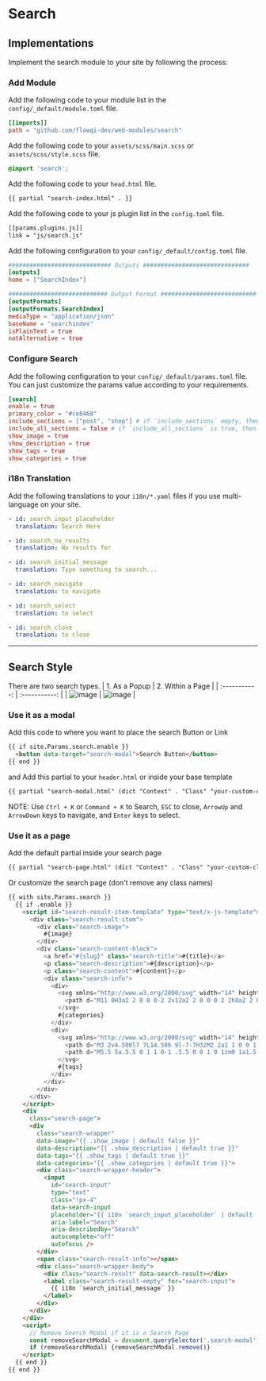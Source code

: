 # Search

## Implementations

Implement the search module to your site by following the process:

### Add Module

Add the following code to your module list in the `config/_default/module.toml` file.

```toml
[[imports]]
path = "github.com/flowqi-dev/web-modules/search"
```

Add the following code to your `assets/scss/main.scss` or `assets/scss/style.scss` file.

```scss
@import 'search';
```

Add the following code to your `head.html` file.

```html
{{ partial "search-index.html" . }}
```

Add the following code to your js plugin list in the `config.toml` file.

```html
[[params.plugins.js]]
link = "js/search.js"
```

Add the following configuration to your `config/_default/config.toml` file.

```toml
############################# Outputs ##############################
[outputs]
home = ["SearchIndex"]

############################ Output Format ###########################
[outputFormats]
[outputFormats.SearchIndex]
mediaType = "application/json"
baseName = "searchindex"
isPlainText = true
notAlternative = true
```

### Configure Search

Add the following configuration to your `config/_default/params.toml` file. You can just customize the params value according to your requirements.

```toml
[search]
enable = true
primary_color = "#ce8460"
include_sections = ["post", "shop"] # if `include_sections` empty, then sections will come from the `mainSections`
include_all_sections = false # if `include_all_sections` is true, then comment out the `include_sections`
show_image = true
show_description = true
show_tags = true
show_categories = true
```

### i18n Translation

Add the following translations to your `i18n/*.yaml` files if you use multi-language on your site.

```yaml
- id: search_input_placeholder
  translation: Search Here

- id: search_no_results
  translation: No results for

- id: search_initial_message
  translation: Type something to search...

- id: search_navigate
  translation: to navigate

- id: search_select
  translation: to select

- id: search_close
  translation: to close
```

---

## Search Style

There are two search types.
| 1. As a Popup | 2. Within a Page |
| :-----------: | :-----------: |
| ![image](https://github.com/flowqi-dev/web-modules/assets/87603786/daf67039-f84c-4799-95b8-4d647e0f535f) | ![image](https://github.com/flowqi-dev/web-modules/assets/87603786/84ab4cc1-e8fd-460c-95f1-e5432b8b792b) |

### Use it as a modal

Add this code to where you want to place the search Button or Link

```html
{{ if site.Params.search.enable }}
  <button data-target="search-modal">Search Button</button>
{{ end }}
```

and Add this partial to your `header.html` or inside your base template

```html
{{ partial "search-modal.html" (dict "Context" . "Class" "your-custom-class") }}
```

NOTE: Use `Ctrl + K` or `Command + K` to Search, `ESC` to close, `ArrowUp` and `ArrowDown` keys to navigate, and `Enter` keys to select.

### Use it as a page

Add the default partial inside your search page

```html
{{ partial "search-page.html" (dict "Context" . "Class" "your-custom-class") }}
```

Or customize the search page (don't remove any class names)

```html
{{ with site.Params.search }}
  {{ if .enable }}
    <script id="search-result-item-template" type="text/x-js-template">
      <div class="search-result-item">
        <div class="search-image">
          #{image}
        </div>
        <div class="search-content-block">
          <a href="#{slug}" class="search-title">#{title}</a>
          <p class="search-description">#{description}</p>
          <p class="search-content">#{content}</p>
          <div class="search-info">
            <div>
              <svg xmlns="http://www.w3.org/2000/svg" width="14" height="14" fill="currentColor" viewBox="0 0 16 16" style="margin-top:-2px">
                <path d="M11 0H3a2 2 0 0 0-2 2v12a2 2 0 0 0 2 2h8a2 2 0 0 0 2-2 2 2 0 0 0 2-2V4a2 2 0 0 0-2-2 2 2 0 0 0-2-2zm2 3a1 1 0 0 1 1 1v8a1 1 0 0 1-1 1V3zM2 2a1 1 0 0 1 1-1h8a1 1 0 0 1 1 1v12a1 1 0 0 1-1 1H3a1 1 0 0 1-1-1V2z"/>
              </svg>
              #{categories}
            </div>
            <div>
              <svg xmlns="http://www.w3.org/2000/svg" width="14" height="14" fill="currentColor" viewBox="0 0 16 16">
                <path d="M3 2v4.586l7 7L14.586 9l-7-7H3zM2 2a1 1 0 0 1 1-1h4.586a1 1 0 0 1 .707.293l7 7a1 1 0 0 1 0 1.414l-4.586 4.586a1 1 0 0 1-1.414 0l-7-7A1 1 0 0 1 2 6.586V2z"/>
                <path d="M5.5 5a.5.5 0 1 1 0-1 .5.5 0 0 1 0 1zm0 1a1.5 1.5 0 1 0 0-3 1.5 1.5 0 0 0 0 3zM1 7.086a1 1 0 0 0 .293.707L8.75 15.25l-.043.043a1 1 0 0 1-1.414 0l-7-7A1 1 0 0 1 0 7.586V3a1 1 0 0 1 1-1v5.086z"/>
              </svg>
              #{tags}
            </div>
          </div>
        </div>
      </div>
    </script>
    <div
      class="search-page">
      <div
        class="search-wrapper"
        data-image="{{ .show_image | default false }}"
        data-description="{{ .show_description | default true }}"
        data-tags="{{ .show_tags | default true }}"
        data-categories="{{ .show_categories | default true }}">
        <div class="search-wrapper-header">
          <input
            id="search-input"
            type="text"
            class="!px-4"
            data-search-input
            placeholder="{{ i18n `search_input_placeholder` | default .input_placeholder }}"
            aria-label="Search"
            aria-describedby="Search"
            autocomplete="off"
            autofocus />
        </div>
        <span class="search-result-info"></span>
        <div class="search-wrapper-body">
          <div class="search-result" data-search-result></div>
          <label class="search-result-empty" for="search-input">
            {{ i18n `search_initial_message` }}
          </label>
        </div>
      </div>
    </div>
    <script>
      // Remove Search Modal if it is a Search Page
      const removeSearchModal = document.querySelector('.search-modal');
      if (removeSearchModal) {removeSearchModal.remove()}
    </script>
  {{ end }}
{{ end }}
```

